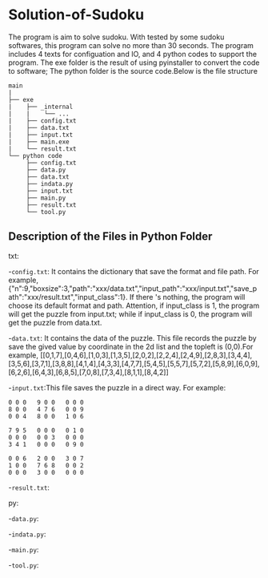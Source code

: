 # Solution-of-Sudoku

The program is aim to solve sudoku. With tested by some sudoku softwares, this program can solve no more than 30 seconds.  The program includes 4 texts for configuation and IO, and 4 python codes to support the program. The exe folder is the result of using pyinstaller to convert the code to software; The python folder is the source code.Below is the file structure

```
main
|
├── exe
|    ├── _internal
|    |    └── ...
|    ├── config.txt
|    ├── data.txt
|    ├── input.txt
|    ├── main.exe
|    └── result.txt
└── python code
     ├── config.txt
     ├── data.py
     ├── data.txt
     ├── indata.py
     ├── input.txt
     ├── main.py
     ├── result.txt
     └── tool.py
```

## Description of the Files in Python Folder

txt:  

-`config.txt`: It contains the dictionary that save the format and file path. For example, {"n":9,"boxsize":3,"path":"xxx/data.txt","input_path":"xxx/input.txt","save_path":"xxx/result.txt","input_class":1}. If there 's nothing, the program will choose its default format and path. Attention, if input_class is 1, the program will get the puzzle from input.txt; while if input_class is 0, the program will get the puzzle from data.txt.

-`data.txt`: It contains the data of the puzzle. This file records the puzzle by save the gived value by coordinate in the 2d list and the topleft is (0,0).For example, [[0,1,7],[0,4,6],[1,0,3],[1,3,5],[2,0,2],[2,2,4],[2,4,9],[2,8,3],[3,4,4],[3,5,6],[3,7,1],[3,8,8],[4,1,4],[4,3,3],[4,7,7],[5,4,5],[5,5,7],[5,7,2],[5,8,9],[6,0,9],[6,2,6],[6,4,3],[6,8,5],[7,0,8],[7,3,4],[8,1,1],[8,4,2]]

-`input.txt`:This file saves the puzzle in a direct way. For example:
```
0 0 0	9 0 0	0 0 0
8 0 0	4 7 6	0 0 9
0 0 4	8 0 0	1 0 6

7 9 5	0 0 0	0 1 0
0 0 0	0 0 3	0 0 0
3 4 1	0 0 0	0 9 0

0 0 6	2 0 0	3 0 7
1 0 0	7 6 8	0 0 2
0 0 0	3 0 0	0 0 0
```

-`result.txt`:

py:

-`data.py`:

-`indata.py`:

-`main.py`:

-`tool.py`:



